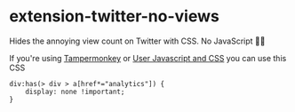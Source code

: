 # extension-twitter-no-views
Hides the annoying view count on Twitter with CSS. No JavaScript 🙅‍♂️

If you're using [Tampermonkey](https://www.tampermonkey.net/) or [User Javascript and CSS](https://chrome.google.com/webstore/detail/user-javascript-and-css/nbhcbdghjpllgmfilhnhkllmkecfmpld) you can use this CSS

```
div:has(> div > a[href*="analytics"]) {
    display: none !important;
}
```
